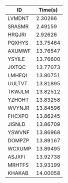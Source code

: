 |ID|Time(s)|
|-|-|
|LVMDNT|2.30266|
|SRASMR|2.49159|
|HRQJRI|2.92626|
|PQXHYS|13.75464|
|AXUMWF|13.76547|
|YSYILE|13.76600|
|JIXTQC|13.77073|
|LMHEQI|13.80751|
|UULTVT|13.81895|
|TKWJLM|13.82512|
|YZHOHT|13.83258|
|WVYNJR|13.84596|
|FHCXPO|13.86245|
|JISNLD|13.86709|
|YSWVNF|13.86968|
|DOMPZP|13.89167|
|WCXUMP|13.89495|
|ASJXFI|13.92738|
|MRHTFS|13.93199|
|KHAKAB|14.00058|
